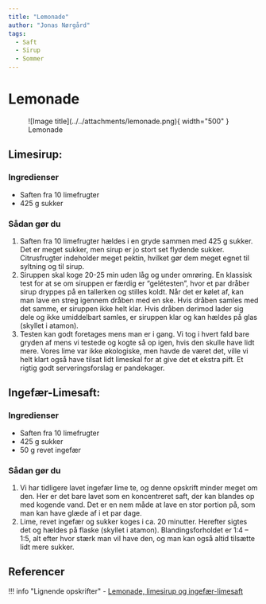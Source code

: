 ```yaml
---
title: "Lemonade"
author: "Jonas Nørgård"
tags:
  - Saft
  - Sirup
  - Sommer
---
```


# Lemonade

<figure markdown="span">
  ![Image title](../../attachments/lemonade.png){ width="500" }
  <figcaption>Lemonade</figcaption>
</figure>

## Limesirup:
### Ingredienser
- Saften fra 10 limefrugter
- 425 g sukker

### Sådan gør du
1. Saften fra 10 limefrugter hældes i en gryde sammen med 425 g sukker. Det er meget sukker, men sirup er jo stort set flydende sukker. Citrusfrugter indeholder meget pektin, hvilket gør dem meget egnet til syltning og til sirup.
2. Siruppen skal koge 20-25 min uden låg og under omrøring. En klassisk test for at se om siruppen er færdig er “gelétesten”, hvor et par dråber sirup dryppes på en tallerken og stilles koldt. Når det er kølet af, kan man lave en streg igennem dråben med en ske. Hvis dråben samles med det samme, er siruppen ikke helt klar. Hvis dråben derimod lader sig dele og ikke umiddelbart samles, er siruppen klar og kan hældes på glas (skyllet i atamon).
3. Testen kan godt foretages mens man er i gang. Vi tog i hvert fald bare gryden af mens vi testede og kogte så op igen, hvis den skulle have lidt mere. Vores lime var ikke økologiske, men havde de været det, ville vi helt klart også have tilsat lidt limeskal for at give det et ekstra pift. Et rigtig godt serveringsforslag er pandekager.

## Ingefær-Limesaft:
### Ingredienser
- Saften fra 10 limefrugter
- 425 g sukker
- 50 g revet ingefær

### Sådan gør du
1. Vi har tidligere lavet ingefær lime te, og denne opskrift minder meget om den. Her er det bare lavet som en koncentreret saft, der kan blandes op med kogende vand. Det er en nem måde at lave en stor portion på, som man kan have glæde af i et par dage.
2. Lime, revet ingefær og sukker koges i ca. 20 minutter. Herefter sigtes det og hældes på flaske (skyllet i atamon). Blandingsforholdet er 1:4 – 1:5, alt efter hvor stærk man vil have den, og man kan også altid tilsætte lidt mere sukker.

## Referencer

!!! info "Lignende opskrifter"
    - [Lemonade, limesirup og ingefær-limesaft](https://foodblogging.dk/lemonade-limesirup-og-ingefaer-limesaft/2160)